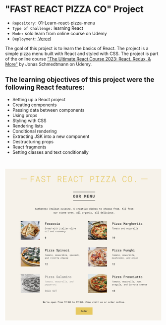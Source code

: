 # "FAST REACT PIZZA CO" Project

- `Repository:` 01-Learn-react-pizza-menu
- `Type of Challenge:` learning React
- `Mode:` solo learn from online course on Udemy
- `Deployment:`[ Vercel](https://01-learn-react-pizza-menu.vercel.app/)

The goal of this project is to learn the basics of React. The project is a simple pizza menu built with React and styled with CSS. The project is part of the online course ["The Ultimate React Course 2023: React, Redux, & More"](https://www.udemy.com/share/108PTK3@svd7LSKS9ey6F-mAoiPwPf0maT7NoRyTUO4HqpNWgU6hsdF-ESPRYJMbg9njS0DY-g==/) by Jonas Schmedtmann on Udemy.

## The learning objectives of this project were the following React features:

- Setting up a React project
- Creating components
- Passing data between components
- Using props
- Styling with CSS
- Rendering lists
- Conditional rendering
- Extracting JSK into a new component
- Destructuring props
- React fragments
- Setting classes and text conditionally

<br>
<div align="center">

![Preview](Fast-react-pizza-project.png)

</div>
